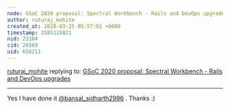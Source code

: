 ```yaml
---
node: GSoC 2020 proposal: Spectral Workbench - Rails and DevOps upgrades
author: ruturaj_mohite
created_at: 2020-03-25 05:57:01 +0000
timestamp: 1585115821
nid: 23184
cid: 26568
uid: 658211
---
```




[ruturaj_mohite](../profile/ruturaj_mohite) replying to: [GSoC 2020 proposal: Spectral Workbench - Rails and DevOps upgrades](../notes/ruturaj_mohite/03-19-2020/gsoc-2020-proposal-spectral-workbench-rails-and-devops-upgrades)

----
Yes I have done it [@bansal_sidharth2996](/profile/bansal_sidharth2996) . Thanks :)